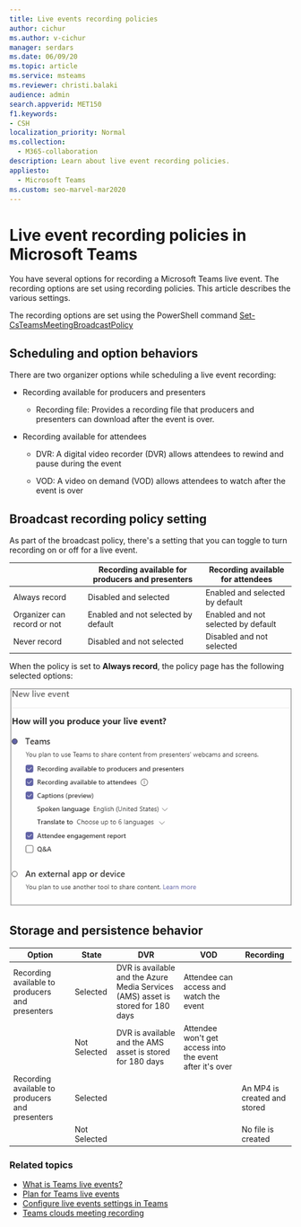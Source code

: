 ```yaml
---
title: Live events recording policies
author: cichur
ms.author: v-cichur
manager: serdars
ms.date: 06/09/20
ms.topic: article
ms.service: msteams
ms.reviewer: christi.balaki
audience: admin
search.appverid: MET150
f1.keywords:
- CSH
localization_priority: Normal
ms.collection: 
  - M365-collaboration
description: Learn about live event recording policies.
appliesto: 
  - Microsoft Teams
ms.custom: seo-marvel-mar2020
---
```


# Live event recording policies in Microsoft Teams

You have several options for recording a Microsoft Teams live event. The recording options are set using recording policies. This article describes the various settings.

The recording options are set using the PowerShell command [Set-CsTeamsMeetingBroadcastPolicy](https://docs.microsoft.com/powershell/module/skype/set-csteamsmeetingbroadcastpolicy?view=skype-ps)

## Scheduling and option behaviors

There are two organizer options while scheduling a live event recording:

- Recording available for producers and presenters

  - Recording file: Provides a recording file that producers and presenters can download after the event is over.

- Recording available for attendees

  - DVR: A digital video recorder (DVR) allows attendees to rewind and pause during the event

  - VOD: A video on demand (VOD) allows attendees to watch after the event is over

## Broadcast recording policy setting

As part of the broadcast policy, there's a setting that you can toggle to turn recording on or off for a live event.

|                                 | Recording available for producers and presenters | Recording available for attendees |
| ------------------------------- | ---------------------------------------------------- | ------------------------------------- |
| Always record               | Disabled and selected                                | Enabled and selected by default       |
| Organizer can record or not | Enabled and not selected by default                  | Enabled and not selected by default   |
| Never record               | Disabled and not selected                            | Disabled and not selected      |

When the policy is set to **Always record**, the policy page has the following selected options:

![live events policy settings](../media/live-event-policies.png "Screen shot of live events policy settings in the Microsoft Teams admin center")

## Storage and persistence behavior

| Option                                       | State   | DVR                                                   | VOD                                                     | Recording                |
| ------------------------------------------------ | ------------ | --------------------------------------------------------- | ----------------------------------------------------------- | ---------------------------- |
| Recording available to producers and presenters | Selected     | DVR is available and the Azure Media Services (AMS) asset is stored for 180 days | Attendee can access and watch the event                     |                              |
|                                                  | Not Selected | DVR is available and the AMS asset is stored for 180 days | Attendee won't get access into the event after it's over |                              |
| Recording available to producers and presenters | Selected     |                                                           |                                                             | An MP4 is created and stored |
|                                                  | Not Selected |                                                           |                                                             | No file is created           |

### Related topics

- [What is Teams live events?](what-are-teams-live-events.md)
- [Plan for Teams live events](plan-for-teams-live-events.md)
- [Configure live events settings in Teams](configure-teams-live-events.md)
- [Teams clouds meeting recording](../cloud-recording.md)
